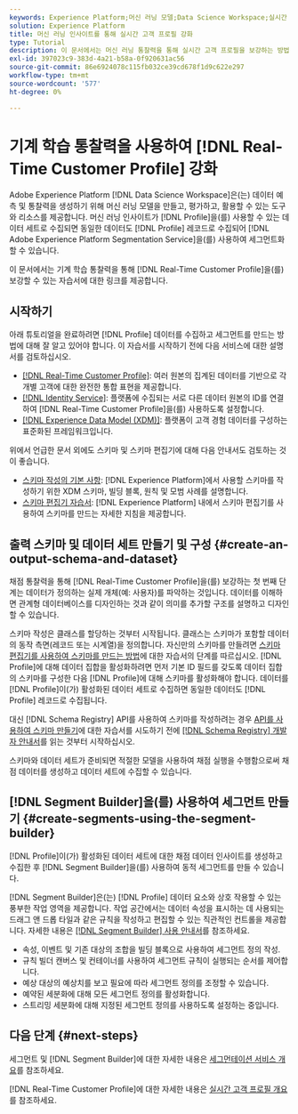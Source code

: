```yaml
---
keywords: Experience Platform;머신 러닝 모델;Data Science Workspace;실시간 고객 프로필;인기 주제;머신 러닝 통찰력
solution: Experience Platform
title: 머신 러닝 인사이트를 통해 실시간 고객 프로필 강화
type: Tutorial
description: 이 문서에서는 머신 러닝 통찰력을 통해 실시간 고객 프로필을 보강하는 방법에 대한 안내서를 제공합니다.
exl-id: 397023c9-383d-4a21-b58a-0f920631ac56
source-git-commit: 86e6924078c115fb032ce39cd678f1d9c622e297
workflow-type: tm+mt
source-wordcount: '577'
ht-degree: 0%

---
```


# 기계 학습 통찰력을 사용하여 [!DNL Real-Time Customer Profile] 강화

Adobe Experience Platform [!DNL Data Science Workspace]은(는) 데이터 예측 및 통찰력을 생성하기 위해 머신 러닝 모델을 만들고, 평가하고, 활용할 수 있는 도구와 리소스를 제공합니다. 머신 러닝 인사이트가 [!DNL Profile]을(를) 사용할 수 있는 데이터 세트로 수집되면 동일한 데이터도 [!DNL Profile] 레코드로 수집되어 [!DNL Adobe Experience Platform Segmentation Service]을(를) 사용하여 세그먼트화할 수 있습니다.

이 문서에서는 기계 학습 통찰력을 통해 [!DNL Real-Time Customer Profile]을(를) 보강할 수 있는 자습서에 대한 링크를 제공합니다.

## 시작하기

아래 튜토리얼을 완료하려면 [!DNL Profile] 데이터를 수집하고 세그먼트를 만드는 방법에 대해 잘 알고 있어야 합니다. 이 자습서를 시작하기 전에 다음 서비스에 대한 설명서를 검토하십시오.

- [[!DNL Real-Time Customer Profile]](../../profile/home.md): 여러 원본의 집계된 데이터를 기반으로 각 개별 고객에 대한 완전한 통합 표현을 제공합니다.
- [[!DNL Identity Service]](../../identity-service/home.md): 플랫폼에 수집되는 서로 다른 데이터 원본의 ID를 연결하여 [!DNL Real-Time Customer Profile]을(를) 사용하도록 설정합니다.
- [[!DNL Experience Data Model (XDM)]](../../xdm/home.md): 플랫폼이 고객 경험 데이터를 구성하는 표준화된 프레임워크입니다.

위에서 언급한 문서 외에도 스키마 및 스키마 편집기에 대해 다음 안내서도 검토하는 것이 좋습니다.

- [스키마 작성의 기본 사항](../../xdm/schema/composition.md): [!DNL Experience Platform]에서 사용할 스키마를 작성하기 위한 XDM 스키마, 빌딩 블록, 원칙 및 모범 사례를 설명합니다.
- [스키마 편집기 자습서](../../xdm/tutorials/create-schema-ui.md): [!DNL Experience Platform] 내에서 스키마 편집기를 사용하여 스키마를 만드는 자세한 지침을 제공합니다.

## 출력 스키마 및 데이터 세트 만들기 및 구성 {#create-an-output-schema-and-dataset}

채점 통찰력을 통해 [!DNL Real-Time Customer Profile]을(를) 보강하는 첫 번째 단계는 데이터가 정의하는 실제 개체(예: 사용자)를 파악하는 것입니다. 데이터를 이해하면 관계형 데이터베이스를 디자인하는 것과 같이 의미를 추가할 구조를 설명하고 디자인할 수 있습니다.

스키마 작성은 클래스를 할당하는 것부터 시작됩니다. 클래스는 스키마가 포함할 데이터의 동작 측면(레코드 또는 시계열)을 정의합니다. 자신만의 스키마를 만들려면 [스키마 편집기를 사용하여 스키마를 만드는 방법](../../xdm/tutorials/create-schema-ui.md)에 대한 자습서의 단계를 따르십시오. [!DNL Profile]에 대해 데이터 집합을 활성화하려면 먼저 기본 ID 필드를 갖도록 데이터 집합의 스키마를 구성한 다음 [!DNL Profile]에 대해 스키마를 활성화해야 합니다. 데이터를 [!DNL Profile]이(가) 활성화된 데이터 세트로 수집하면 동일한 데이터도 [!DNL Profile] 레코드로 수집됩니다.

대신 [!DNL Schema Registry] API를 사용하여 스키마를 작성하려는 경우 [API를 사용하여 스키마 만들기](../../xdm/tutorials/create-schema-api.md)에 대한 자습서를 시도하기 전에 [[!DNL Schema Registry] 개발자 안내서](../../xdm/api/getting-started.md)를 읽는 것부터 시작하십시오.

스키마와 데이터 세트가 준비되면 적절한 모델을 사용하여 채점 실행을 수행함으로써 채점 데이터를 생성하고 데이터 세트에 수집할 수 있습니다.

## [!DNL Segment Builder]을(를) 사용하여 세그먼트 만들기 {#create-segments-using-the-segment-builder}

[!DNL Profile]이(가) 활성화된 데이터 세트에 대한 채점 데이터 인사이트를 생성하고 수집한 후 [!DNL Segment Builder]을(를) 사용하여 동적 세그먼트를 만들 수 있습니다.

[!DNL Segment Builder]은(는) [!DNL Profile] 데이터 요소와 상호 작용할 수 있는 풍부한 작업 영역을 제공합니다. 작업 공간에서는 데이터 속성을 표시하는 데 사용되는 드래그 앤 드롭 타일과 같은 규칙을 작성하고 편집할 수 있는 직관적인 컨트롤을 제공합니다. 자세한 내용은 [[!DNL Segment Builder] 사용 안내서](../../segmentation/ui/segment-builder.md)를 참조하세요.

- 속성, 이벤트 및 기존 대상의 조합을 빌딩 블록으로 사용하여 세그먼트 정의 작성.
- 규칙 빌더 캔버스 및 컨테이너를 사용하여 세그먼트 규칙이 실행되는 순서를 제어합니다.
- 예상 대상의 예상치를 보고 필요에 따라 세그먼트 정의를 조정할 수 있습니다.
- 예약된 세분화에 대해 모든 세그먼트 정의를 활성화합니다.
- 스트리밍 세분화에 대해 지정된 세그먼트 정의를 사용하도록 설정하는 중입니다.

## 다음 단계 {#next-steps}

세그먼트 및 [!DNL Segment Builder]에 대한 자세한 내용은 [세그먼테이션 서비스 개요](../../segmentation/home.md)를 참조하세요.

[!DNL Real-Time Customer Profile]에 대한 자세한 내용은 [실시간 고객 프로필 개요](../../profile/home.md)를 참조하세요.
